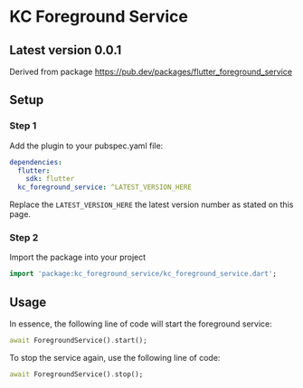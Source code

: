 # KC Foreground Service
## Latest version 0.0.1
Derived from package https://pub.dev/packages/flutter_foreground_service 

## Setup

### Step 1
Add the plugin to your pubspec.yaml file:

````yaml
dependencies:
  flutter:
    sdk: flutter
  kc_foreground_service: ^LATEST_VERSION_HERE
````

Replace the `LATEST_VERSION_HERE` the latest version number as stated on this page.

### Step 2
Import the package into your project

```dart
import 'package:kc_foreground_service/kc_foreground_service.dart';
```

## Usage
In essence, the following line of code will start the foreground service:

````dart
await ForegroundService().start();
````

To stop the service again, use the following line of code:

````dart
await ForegroundService().stop();
````